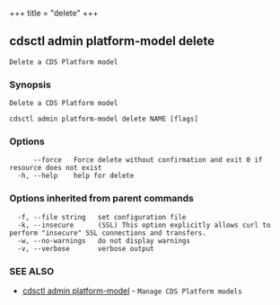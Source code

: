 +++
title = "delete"
+++
## cdsctl admin platform-model delete

`Delete a CDS Platform model`

### Synopsis

`Delete a CDS Platform model`

```
cdsctl admin platform-model delete NAME [flags]
```

### Options

```
      --force   Force delete without confirmation and exit 0 if resource does not exist
  -h, --help    help for delete
```

### Options inherited from parent commands

```
  -f, --file string   set configuration file
  -k, --insecure      (SSL) This option explicitly allows curl to perform "insecure" SSL connections and transfers.
  -w, --no-warnings   do not display warnings
  -v, --verbose       verbose output
```

### SEE ALSO

* [cdsctl admin platform-model](/cli/cdsctl/admin/platform-model/)	 - `Manage CDS Platform models`

